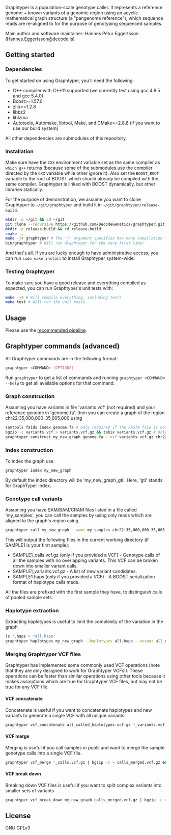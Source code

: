 Graphtyper is a population-scale genotype caller. It represents a reference genome + known variants of a genomic region using an acyclic mathematical graph structure (a "pangenome reference"), which sequence reads are re-aligned to for the purpose of genotyping sequenced samples.

Main author and software maintainer: Hannes Pétur Eggertsson (Hannes.Eggertsson@decode.is)

## Getting started
### Dependencies
To get started on using Graphtyper, you'll need the following:
* C++ compiler with C++11 supported (we currently test using gcc 4.8.5 and gcc 5.4.0)
* Boost>=1.57.0
* zlib>=1.2.8
* libbz2
* liblzma
* Autotools, Automake, libtool, Make, and CMake>=2.8.8 (if you want to use our build system)

All other dependencies are submodules of this repository.

### Installation
Make sure have the `CXX` environment variable set as the same compiler as `which g++` returns (because some of the submodules use the compiler directed by the `CXX` variable while other ignore it). Also set the `BOOST_ROOT` variable to the root of BOOST which should already be compiled with the same compiler. Graphtyper is linked with BOOST dynamically, but other libraries statically.

For the purpose of demonstration, we assume you want to clone Graphtyper to `~/git/graphtyper` and build it in `~/git/graphtyper/release-build`.

```sh
mkdir -p ~/git && cd ~/git
git clone --recursive https://github.com/DecodeGenetics/graphtyper.git graphtyper && cd graphtyper
mkdir -p release-build && cd release-build
cmake ..
make -j4 graphtyper # The 'j' argument specifies how many compilation threads to use, you can change this if you have more threads available. Also, the compilation will take awhile... consider getting coffee at this point.
bin/graphtyper # Will run Graphtyper for the very first time!
```
And that's all. If you are lucky enough to have administrative access, you can run `sudo make install` to install Graphtyper system-wide.

### Testing Graphtyper
To make sure you have a good release and everything compiled as expected, you can run Graphtyper's unit tests with:
```sh
make -j4 # Will compile everything, including tests
make test # Will run the unit tests
```

## Usage
Please use the [recommended pipeline](https://github.com/DecodeGenetics/graphtyper-pipelines).

## Graphtyper commands (advanced)
All Graphtyper commands are in the following format:
```sh
graphtyper <COMMAND> [OPTIONS]
```
Run `graphtyper` to get a list of commands and running `graphtyper <COMMAND> --help` to get all available options for that command.

### Graph construction
Assuming you have variants in file 'variants.vcf' (not required) and your reference genome in 'genome.fa'. then you can create a graph of the region chr22:35,000,000-35,005,000 using
```sh
samtools faidx index genome.fa # Only required if the FASTA file is not already indexed
bgzip -c variants.vcf > variants.vcf.gz && tabix variants.vcf.gz # Only required if the VCF file is not already BGZF compressed and tabix indexed
graphtyper construct my_new_graph genome.fa --vcf variants.vcf.gz chr22:35,000,000-35,005,000
```

### Index construction
To index the graph use
```sh
graphtyper index my_new_graph
```
By default the index directory will be 'my_new_graph_gti'. Here, 'gti' stands for GraphTyper Index.

### Genotype call variants
Assuming you have SAM/BAM/CRAM files listed in a file called 'my_samples', you can call the samples by using only reads which are aligned to the graph's region using

```sh
graphtyper call my_new_graph --sams my_samples chr22:35,000,000-35,005,000
```

This will output the following files in the current working directory (if SAMPLE1 is your first sample):
 * SAMPLE1_calls.vcf.gz (only if you provided a VCF) - Genotype calls of all the samples with no overlapping variants. This VCF can be broken down into smaller variant calls.
 * SAMPLE1_variants.vcf.gz - A list of new variant candidates.
 * SAMPLE1.haps (only if you provided a VCF) - A BOOST serialization format of haplotype calls made.

All the files are prefixed with the first sample they have, to distinguish calls of pooled sample sets.

### Haplotype extraction
Extracting haplotypes is useful to limit the complexity of the variation in the graph

```sh
ls *.haps > "all.haps"
graphtyper haplotypes my_new_graph --haplotypes all.haps --output all_called_haplotypes.vcf.gz
```

### Merging Graphtyper VCF files
Graphtyper has implemented some commonly used VCF operations (note that they are only designed to work for Graphtyper VCFs!). These operations can be faster than similar operations using other tools because it makes assmptions which are true for Graphtyper VCF files, but may not be true for any VCF file.

#### VCF concatenate
Concatenate is useful if you want to concatenate haplotypes and new variants to generate a single VCF with all unique variants.

```sh
graphtyper vcf_concatenate all_called_haplotypes.vcf.gz *_variants.vcf.gz | bgzip -c > new_variants.vcf.gz && tabix new_variants.vcf.gz
```

#### VCF merge
Merging is useful if you call samples in pools and want to merge the sample genotype calls into a single VCF file.

```sh
graphtyper vcf_merge *_calls.vcf.gz | bgzip -c > calls_merged.vcf.gz && tabix calls_merged.vcf.gz
```

#### VCF break down
Breaking down VCF files is useful if you want to split complex variants into smaller sets of variants

```sh
graphtyper vcf_break_down my_new_graph calls_merged.vcf.gz | bgzip -c > calls_merged_broken_down.vcf.gz && tabix calls_merged_broken_down.vcf.gz
```

## License
GNU GPLv3
